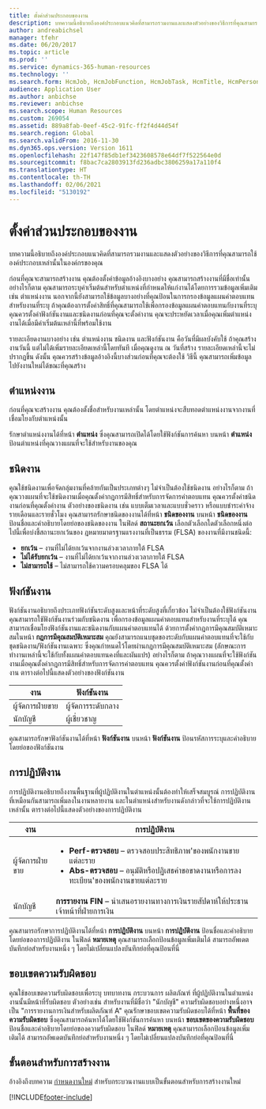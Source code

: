 ```yaml
---
title: ตั้งค่าส่วนประกอบของงาน
description: บทความนี้อธิบายถึงองค์ประกอบแนวคิดที่สามารถรวมงานและแสดงตัวอย่างของวิธีการที่คุณสามารถใช้องค์ประกอบเหล่านั้นในองค์กรของคุณ
author: andreabichsel
manager: tfehr
ms.date: 06/20/2017
ms.topic: article
ms.prod: ''
ms.service: dynamics-365-human-resources
ms.technology: ''
ms.search.form: HcmJob, HcmJobFunction, HcmJobTask, HcmTitle, HcmPersonnelManagementWorkspace
audience: Application User
ms.author: anbichse
ms.reviewer: anbichse
ms.search.scope: Human Resources
ms.custom: 269054
ms.assetid: 889a8fab-0eef-45c2-91fc-ff2f4d44d54f
ms.search.region: Global
ms.search.validFrom: 2016-11-30
ms.dyn365.ops.version: Version 1611
ms.openlocfilehash: 22f147f85db1ef3423608578e64df7f522564e0d
ms.sourcegitcommit: f8bac7ca2803913fd236adbc3806259a17a110f4
ms.translationtype: HT
ms.contentlocale: th-TH
ms.lasthandoff: 02/06/2021
ms.locfileid: "5130192"
---
```

# <a name="set-up-the-components-of-a-job"></a>ตั้งค่าส่วนประกอบของงาน

บทความนี้อธิบายถึงองค์ประกอบแนวคิดที่สามารถรวมงานและแสดงตัวอย่างของวิธีการที่คุณสามารถใช้องค์ประกอบเหล่านั้นในองค์กรของคุณ 

ก่อนที่คุณจะสามารถสร้างงาน คุณต้องตั้งค่าข้อมูลอ้างอิงบางอย่าง คุณสามารถสร้างงานที่มีชื่อเท่านั้น อย่างไรก็ตาม คุณสามารถระบุค่าเริ่มต้นสำหรับตำแหน่งที่กำหนดให้แก่งานได้โดยการรวมข้อมูลเพิ่มเติม เช่น ตำแหน่งงาน นอกจากนี้ยังสามารถใช้ข้อมูลบางอย่างที่คุณป้อนในการกรองข้อมูลแผนค่าตอบแทนสำหรับงานที่ระบุ ถ้าคุณต้องการตั้งค่าสิทธิ์ที่คุณสามารถใช้เพื่อกรองข้อมูลแผนค่าตอบแทนกับงานที่ระบุ คุณควรตั้งค่าฟังก์ชันงานและชนิดงานก่อนที่คุณจะตั้งค่างาน คุณจะประหยัดเวลาเมื่อคุณเพิ่มตำแหน่งงานได้เมื่อมีค่าเริ่มต้นเหล่านี้ที่พร้อมใช้งาน 

รายละเอียดงานบางอย่าง เช่น ตำแหน่งงาน ชนิดงาน และฟังก์ชันงาน คือวันที่มีผลบังคับใช้ ถ้าคุณสร้างงานวันนี้ แต่ไม่ได้เพิ่มรายละเอียดเหล่านี้โดยทันที เมื่อคุณดูงาน ณ วันที่สร้าง รายละเอียดเหล่านี้จะไม่ปรากฏขึ้น ดังนั้น คุณควรสร้างข้อมูลอ้างอิงนี้บางส่วนก่อนที่คุณจะต้องใช้ วิธีนี้ คุณสามารถเพิ่มข้อมูลไปยังงานใหม่ได้ขณะที่คุณสร้าง

## <a name="job-titles"></a>ตำแหน่งงาน
ก่อนที่คุณจะสร้างงาน คุณต้องตั้งชื่อสำหรับงานเหล่านั้น  โดยตำแหน่งจะสืบทอดตำแหน่งงานจากงานที่เชื่อมโยงกับตำแหน่งนั้น 

รักษาตำแหน่งงานได้ที่หน้า **ตำแหน่ง** ซึ่งคุณสามารถเปิดได้โดยใช้ฟังก์ชันการค้นหา บนหน้า **ตำแหน่ง** ป้อนตำแหน่งที่คุณวางแผนที่จะใช้สำหรับงานของคุณ

## <a name="job-types"></a>ชนิดงาน
คุณใช้ชนิดงานเพื่อจัดกลุ่มงานที่คล้ายกันเป็นประเภทต่างๆ ไม่จำเป็นต้องใช้ชนิดงาน  อย่างไรก็ตาม ถ้าคุณวางแผนที่จะใช้ชนิดงานเมื่อคุณตั้งค่ากฎการมีสิทธิ์สำหรับการจัดการค่าตอบแทน คุณควรตั้งค่าชนิดงานก่อนที่คุณตั้งค่างาน  ตัวอย่างของชนิดงาน เช่น แบบเต็มเวลาและแบบชั่วคราว หรือแบบชำระค่าจ้างรายเดือนและรายชั่วโมง คุณสามารถรักษาชนิดของงานได้ที่หน้า **ชนิดของงาน** บนหน้า **ชนิดของงาน** ป้อนชื่อและคำอธิบายโดยย่อของชนิดของงาน ในฟิลด์ **สถานะยกเว้น** เลือกตัวเลือกใดตัวเลือกหนึ่งต่อไปนี้เพื่อบ่งชี้สถานะยกเว้นของ ฎหมายมาตรฐานแรงงานที่เป็นธรรม (FLSA) ของงานที่มีงานชนิดนี้:

-   **ยกเว้น** – งานที่ไม่ได้ยกเว้นจากงานล่วงเวลาภายใต้ FLSA
-   **ไม่ได้รับยกเว้น** – งานที่ไม่ได้ยกเว้นจากงานล่วงเวลาภายใต้ FLSA
-   **ไม่สามารถใช้** – ไม่สามารถใช้ความครอบคลุมของ FLSA ได้

## <a name="job-functions"></a>ฟังก์ชันงาน
ฟังก์ชันงานอธิบายถึงประเภทฟังก์ชันระดับสูงและหน้าที่ระดับสูงที่เกี่ยวข้อง ไม่จำเป็นต้องใช้ฟังก์ชันงาน คุณสามารถใช้ฟังก์ชันงานร่วมกับชนิดงาน เพื่อกรองข้อมูลแผนค่าตอบแทนสำหรับงานที่ระบุได้ คุณสามารถเชื่อมโยงฟังก์ชันงานและชนิดงานกับแผนค่าตอบแทนได้ ด้วยการตั้งค่ากฎการมีคุณสมบัติเหมาะสมในหน้า **กฎการมีคุณสมบัติเหมาะสม** คุณยังสามารถแนบชุดของระดับกับแผนค่าตอบแทนที่จะใช้กับชุดชนิดงาน/ฟังก์ชันงานเฉพาะ ซึ่งคุณกำหนดไว้โดยผ่านกฎการมีคุณสมบัติเหมาะสม (ลักษณะการทำงานเหล่านี้จะใช้กับทั้งแผนค่าตอบแทนคงที่และผันแปร) อย่างไรก็ตาม ถ้าคุณวางแผนที่จะใช้ฟังก์ชันงานเมื่อคุณตั้งค่ากฎการมีสิทธิ์สำหรับการจัดการค่าตอบแทน คุณควรตั้งค่าฟังก์ชันงานก่อนที่คุณตั้งค่างาน ตารางต่อไปนี้แสดงตัวอย่างของฟังก์ชันงาน

| งาน           | ฟังก์ชันงาน         |
|---------------|----------------------|
| ผู้จัดการฝ่ายขาย | ผู้จัดการระดับกลาง    |
| นักบัญชี    | ผู้เชี่ยวชาญ        |

คุณสามารถรักษาฟังก์ชันงานได้ที่หน้า **ฟังก์ชันงาน** บนหน้า **ฟังก์ชันงาน** ป้อนรหัสการระบุและคำอธิบายโดยย่อของฟังก์ชันงาน

## <a name="job-tasks"></a>การปฏิบัติงาน
การปฏิบัติงานอธิบายถึงงานพื้นฐานที่ผู้ปฏิบัติงานในตำแหน่งนั้นต้องทำให้เสร็จสมบูรณ์ การปฏิบัติงานที่เหมือนกันสามารถเพิ่มลงในงานหลายงาน และในตำแหน่งสำหรับงานดังกล่าวที่จะใช้การปฏิบัติงานเหล่านั้น ตารางต่อไปนี้แสดงตัวอย่างของการปฏิบัติงาน

<table>
<thead>
<tr class="header">
<th>งาน</th>
<th>การปฏิบัติงาน</th>
</tr>
</thead>
<tbody>
<tr class="odd">
<td>ผู้จัดการฝ่ายขาย</td>
<td><ul>
<li><strong>Perf-ตรวจสอบ</strong> – ตรวจสอบประสิทธิภาพ&#39;ของพนักงานขายแต่ละราย</li>
<li><strong>Abs-ตรวจสอบ</strong> – อนุมัติหรือปฏิเสธคำขอขาดงานหรือการลงทะเบียน&#39;ของพนักงานขายแต่ละราย</li>
</ul></td>
</tr>
<tr class="even">
<td>นักบัญชี</td>
<td><strong>การรายงาน FIN</strong> – นำเสนอรายงานทางการเงินรายสัปดาห์ให้ประธานเจ้าหน้าที่ฝ่ายการเงิน</td>
</tr>
</tbody>
</table>

คุณสามารถรักษาการปฏิบัติงานได้ที่หน้า **การปฏิบัติงาน** บนหน้า **การปฏิบัติงาน** ป้อนชื่อและคำอธิบายโดยย่อของการปฏิบัติงาน ในฟิลด์ **หมายเหตุ** คุณสามารถเลือกป้อนข้อมูลเพิ่มเติมได้ สามารถอัพเดตบันทึกย่อสำหรับงานหนึ่ง ๆ โดยไม่เปลี่ยนแปลงบันทึกย่อที่คุณป้อนที่นี่

## <a name="areas-of-responsibility"></a>ขอบเขตความรับผิดชอบ
คุณใช้ขอบเขตความรับผิดชอบเพื่อระบุ บทบาทงาน กระบวนการ ผลิตภัณฑ์ ที่ผู้ปฏิบัติงานในตำแหน่งงานนั้นมีหน้าที่รับผิดชอบ ตัวอย่างเช่น สำหรับงานที่มีชื่อว่า "นักบัญชี" ความรับผิดชอบอย่างหนึ่งอาจเป็น "การรายงานการเงินสำหรับผลิตภัณฑ์ A" คุณรักษาขอบเขตความรับผิดชอบได้ที่หน้า **พื้นที่ของความรับผิดชอบ** ซึ่งคุณสามารถค้นหาได้โดยใช้ฟังก์ชันการค้นหา บนหน้า **ขอบเขตของความรับผิดชอบ** ป้อนชื่อและคำอธิบายโดยย่อของความรับผิดชอบ ในฟิลด์ **หมายเหตุ** คุณสามารถเลือกป้อนข้อมูลเพิ่มเติมได้ สามารถอัพเดตบันทึกย่อสำหรับงานหนึ่ง ๆ โดยไม่เปลี่ยนแปลงบันทึกย่อที่คุณป้อนที่นี่

## <a name="steps-for-creating-a-job"></a>ขั้นตอนสำหรับการสร้างงาน
อ้างอิงถึงบทความ [กำหนดงานใหม่](../fin-and-ops/hr/tasks/define-new-jobs.md) สำหรับกระบวนงานแบบเป็นขั้นตอนสำหรับการสร้างงานใหม่ 


[!INCLUDE[footer-include](../includes/footer-banner.md)]